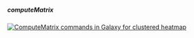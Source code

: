 ##### computeMatrix
<a href="https://raw.github.com/fidelram/deepTools/master/examples/Gal_clustHM_computeMatrix.png" target="_blank">
     <img src="https://raw.github.com/fidelram/deepTools/master/examples/Gal_clustHM_computeMatrix.png" Title="ComputeMatrix commands in Galaxy for clustered heatmap" />
</a>